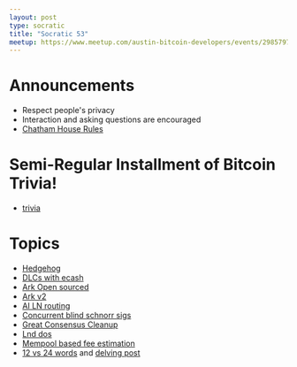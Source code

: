 ```yaml
---
layout: post
type: socratic
title: "Socratic 53"
meetup: https://www.meetup.com/austin-bitcoin-developers/events/298579758/
---
```


# Announcements

- Respect people's privacy
- Interaction and asking questions are encouraged
- [Chatham House Rules](https://www.chathamhouse.org/about-us/chatham-house-rule)

# Semi-Regular Installment of Bitcoin Trivia!

- [trivia](todo)

# Topics

- [Hedgehog](https://threadreaderapp.com/thread/1800515195124748503.html)
- [DLCs with ecash](https://conduition.io/cryptography/ecash-dlc)
- [Ark Open sourced](https://github.com/ark-network/)
- [Ark v2](https://brqgoo.medium.com/introducing-ark-v2-2e7ab378e87b)
- [AI LN routing](https://arxiv.org/pdf/2405.12087)
- [Concurrent blind schnorr sigs](https://eprint.iacr.org/2022/1676.pdf)
- [Great Consensus Cleanup](https://delvingbitcoin.org/t/great-consensus-cleanup-revival/710)
- [Lnd dos](https://morehouse.github.io/lightning/lnd-onion-bomb/)
- [Mempool based fee estimation](https://delvingbitcoin.org/t/mempool-based-fee-estimation-on-bitcoin-core/703)
- [12 vs 24 words](https://x.com/robin_linus/status/1803118202764906970) and [delving post](https://bitcoin.stackexchange.com/questions/118928/what-does-it-mean-that-the-security-of-bitcoin-public-keys-and-256-bit-ecdsa-is#:~:text=From%20a%20security%20perspective%2C%20the,bits%2C%20which%20equals%2012%20words)
